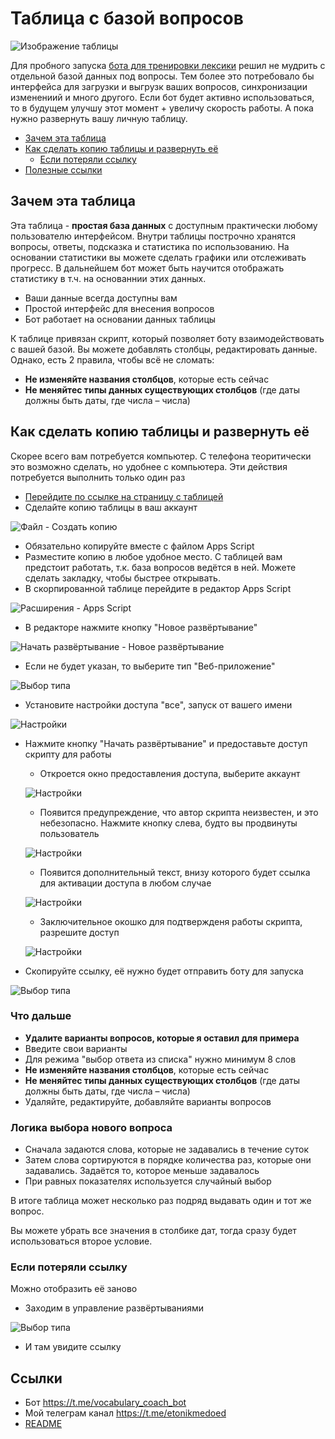 # Таблица с базой вопросов

![Изображение таблицы](img/table.png)

Для пробного запуска [бота для тренировки лексики](https://t.me/vocabulary_coach_bot) решил не мудрить с отдельной базой данных под вопросы. Тем более это потребовало бы интерфейса для загрузки и выгрузк ваших вопросов, синхронизации изменениий и много другого. Если бот будет активно использоваться, то в будущем улучшу этот момент + увеличу скорость работы. А пока нужно развернуть вашу личную таблицу.

- [Зачем эта таблица](#Зачем-эта-таблица)
- [Как сделать копию таблицы и развернуть её](#Как-сделать-копию-таблицы-и-развернуть-её)
	- [Если потеряли ссылку](#Если-потеряли-ссылку)
- [Полезные ссылки](#Ссылки)

## Зачем эта таблица

Эта таблица - **простая база данных** с доступным практически любому пользователю интерфейсом.
Внутри таблицы построчно хранятся вопросы, ответы, подсказка и статистика по использованию.
На основании статистики вы можете сделать графики или отслеживать прогресс. В дальнейшем бот может быть научится отображать статистику в т.ч. на основаннии этих данных.

- Ваши данные всегда доступны вам
- Простой интерфейс для внесения вопросов
- Бот работает на основании данных таблицы

К таблице привязан скрипт, который позволяет боту взаимодействовать с вашей базой.
Вы можете добавлять столбцы, редактировать данные. Однако, есть 2 правила, чтобы всё не сломать:
- **Не изменяйте названия столбцов**, которые есть сейчас
- **Не меняйтес типы данных существующих столбцов**
(где даты должны быть даты, где числа – числа)

## Как сделать копию таблицы и развернуть её
Скорее всего вам потребуется компьютер.
С телефона теоритически это возможно сделать, но удобнее с компьютера.
Эти действия потребуется выполнить только один раз

- [Перейдите по ссылке на страницу с таблицей](https://docs.google.com/spreadsheets/d/1FvD3tg18_Gx9mD71T2cI6UiVrfnZ8ikgp0hAV7GpBeU/edit?usp=sharing)
- Сделайте копию таблицы в ваш аккаунт

![Файл - Создать копию](img/copy.png)
- Обязательно копируйте вместе с файлом Apps Script
- Разместите копию в любое удобное место. С таблицей вам предстоит работать, т.к. база вопросов ведётся в ней. Можете сделать закладку, чтобы быстрее открывать.
- В скорпированной таблице перейдите в редактор Apps Script

![Расширения - Apps Script](img/script.png)
- В редакторе нажмите кнопку "Новое развёртывание"

![Начать развёртывание - Новое развёртывание](img/deploy.png)
- Если не будет указан, то выберите тип "Веб-приложение"

![Выбор типа](img/type.png)
- Установите настройки доступа "все", запуск от вашего имени

![Настройки](img/settings.png)
- Нажмите кнопку "Начать развёртывание" и предоставьте доступ скрипту для работы
	- Откроется окно предоставления доступа, выберите аккаунт

	![Настройки](img/access1.png)
	- Появится предупреждение, что автор скрипта неизвестен, и это небезопасно. Нажмите кнопку слева, будто вы продвинуты пользователь

	![Настройки](img/access2.png)
	- Появится дополнительный текст, внизу которого будет ссылка для активации доступа в любом случае

	![Настройки](img/access3.png)
	- Заключительное окошко для подтвержденя работы скрипта, разрешите доступ

	![Настройки](img/access4.png)
- Скопируйте ссылку, её нужно будет отправить боту для запуска

![Выбор типа](img/url.png)
### Что дальше

- **Удалите варианты вопросов, которые я оставил для примера**
- Введите свои варианты
- Для режима "выбор ответа из списка" нужно минимум 8 слов
- **Не изменяйте названия столбцов**, которые есть сейчас
- **Не меняйтес типы данных существующих столбцов**
(где даты должны быть даты, где числа – числа)
- Удаляйте, редактируйте, добавляйте варианты вопросов

### Логика выбора нового вопроса

- Сначала задаются слова, которые не задавались в течение суток
- Затем слова сортируются в порядке количества раз, которые они задавались. Задаётся то, которое меньше задавалось
- При равных показателях используется случайный выбор

В итоге таблица может несколько раз подряд выдавать один и тот же вопрос.

Вы можете убрать все значения в столбике дат, тогда сразу будет использоваться второе условие.


### Если потеряли ссылку
Можно отобразить её заново

- Заходим в управление развёртываниями

![Выбор типа](img/managment.png)
- И там увидите ссылку

## Ссылки
- Бот https://t.me/vocabulary_coach_bot
- Мой телеграм канал https://t.me/etonikmedoed
- [README](../README.md)
